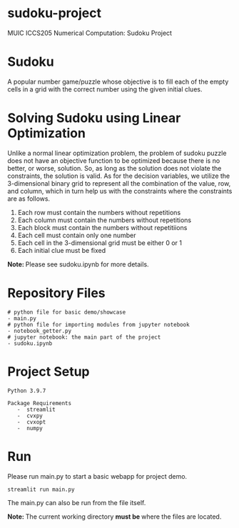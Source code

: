 # sudoku-project
MUIC ICCS205 Numerical Computation: Sudoku Project

# Sudoku

A popular number game/puzzle whose objective is to fill each of the empty cells in a grid with the correct number using the given initial clues.

# Solving Sudoku using Linear Optimization
Unlike a normal linear optimization problem, the problem of sudoku puzzle does not have an objective function to be optimized because there is no better, or worse, solution. So, as long as the solution does not violate the constraints, the solution is valid. As for the decision variables, we utilize the 3-dimensional binary grid to represent all the combination of the value, row, and column, which in turn help us with the constraints where the constraints are as follows.
1. Each row must contain the numbers without repetitions
2. Each column must contain the numbers without repetitions
3. Each block must contain the numbers without repetitiions
4. Each cell must contain only one number
5. Each cell in the 3-dimensional grid must be either 0 or 1
6. Each initial clue must be fixed

<b> Note: </b> Please see sudoku.ipynb for more details.

# Repository Files
```
# python file for basic demo/showcase
- main.py
# python file for importing modules from jupyter notebook
- notebook_getter.py
# jupyter notebook: the main part of the project
- sudoku.ipynb
```

# Project Setup
```
Python 3.9.7 
   
Package Requirements
   -  streamlit
   -  cvxpy
   -  cvxopt
   -  numpy
```

# Run
Please run main.py to start a basic webapp for project demo.
```
streamlit run main.py
```
The main.py can also be run from the file itself.

<b> Note: </b> The current working directory <b> must be </b> where the files are located.
